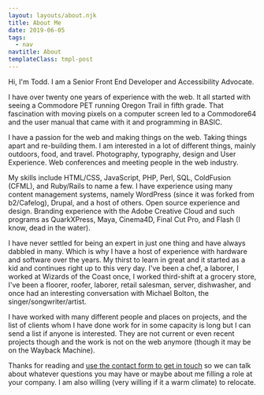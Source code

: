 ```yaml
---
layout: layouts/about.njk
title: About Me
date: 2019-06-05
tags:
  - nav
navtitle: About
templateClass: tmpl-post
---
```


Hi, I'm Todd. I am a Senior Front End Developer and Accessibility Advocate.

I have over twenty one years of experience with the web. It all started with seeing a Commodore PET running Oregon Trail in fifth grade. That fascination with moving pixels on a computer screen led to a Commodore64 and the user manual that came with it and programming in BASIC.

I have a passion for the web and making things on the web. Taking things apart and re-building them. I am interested in a lot of different things, mainly outdoors, food, and travel. Photography, typography, design and User Experience. Web conferences and meeting people in the web industry.

My skills include HTML/CSS, JavaScript, PHP, Perl, SQL, ColdFusion (CFML), and Ruby/Rails to name a few. I have experience using many content management systems, namely WordPress (since it was forked from b2/Cafelog), Drupal, and a host of others. Open source experience and design. Branding experience with the Adobe Creative Cloud and such programs as QuarkXPress, Maya, Cinema4D, Final Cut Pro, and Flash (I know, dead in the water).

I have never settled for being an expert in just one thing and have always dabbled in many. Which is why I have a host of experience with hardware and software over the years. My thirst to learn in great and it started as a kid and continues right up to this very day. I've been a chef, a laborer, I worked at Wizards of the Coast once, I worked third-shift at a grocery store, I've been a floorer, roofer, laborer, retail salesman, server, dishwasher, and once had an interesting conversation with Michael Bolton, the singer/songwriter/artist.

I have worked with many different people and places on projects, and the list of clients whom I have done work for in some capacity is long but I can send a list if anyone is interested. They are not current or even recent projects though and the work is not on the web anymore (though it may be on the Wayback Machine).

Thanks for reading and <a href="https://toddl.dev/contact/">use the contact form to get in touch</a> so we can talk about whatever questions you may have or maybe about me filling a role at your company. I am also willing (very willing if it a warm climate) to relocate.

